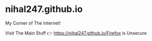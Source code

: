 # nihal247.github.io

My Corner of The Internet!

Visit The Main Stuff 👉 https://nihal247.github.io/Firefox is Unsecure
